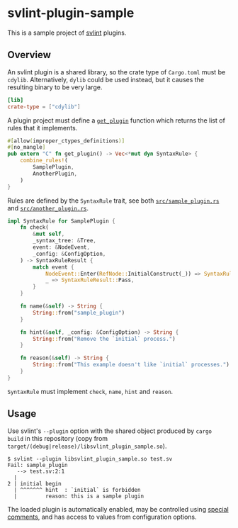 # svlint-plugin-sample

This is a sample project of [svlint](https://github.com/dalance/svlint) plugins.


## Overview

An svlint plugin is a shared library, so the crate type of `Cargo.toml` must
be `cdylib`.
Alternatively, `dylib` could be used instead, but it causes the resulting
binary to be very large.

```toml
[lib]
crate-type = ["cdylib"]
```

A plugin project must define a
[`get_plugin`](https://github.com/dalance/svlint-plugin-sample/blob/master/src/lib.rs#L12)
function which returns the list of rules that it implements.

```rust
#[allow(improper_ctypes_definitions)]
#[no_mangle]
pub extern "C" fn get_plugin() -> Vec<*mut dyn SyntaxRule> {
    combine_rules!(
        SamplePlugin,
        AnotherPlugin,
    )
}
```

Rules are defined by the `SyntaxRule` trait, see both
[`src/sample_plugin.rs`](https://github.com/dalance/svlint-plugin-sample/blob/master/src/sample_plugin.rs)
and
[`src/another_plugin.rs`](https://github.com/dalance/svlint-plugin-sample/blob/master/src/another_plugin.rs).

```rust
impl SyntaxRule for SamplePlugin {
    fn check(
        &mut self,
        _syntax_tree: &Tree,
        event: &NodeEvent,
        _config: &ConfigOption,
    ) -> SyntaxRuleResult {
        match event {
            NodeEvent::Enter(RefNode::InitialConstruct(_)) => SyntaxRuleResult::Fail,
            _ => SyntaxRuleResult::Pass,
        }
    }

    fn name(&self) -> String {
        String::from("sample_plugin")
    }

    fn hint(&self, _config: &ConfigOption) -> String {
        String::from("Remove the `initial` process.")
    }

    fn reason(&self) -> String {
        String::from("This example doesn't like `initial` processes.")
    }
}
```

`SyntaxRule` must implement `check`, `name`, `hint` and `reason`.


## Usage

Use svlint's `--plugin` option with the shared object produced by `cargo build`
in this repository (copy from
`target/(debug|release)/libsvlint_plugin_sample.so`).

```
$ svlint --plugin libsvlint_plugin_sample.so test.sv
Fail: sample_plugin
   --> test.sv:2:1
  |
2 | initial begin
  | ^^^^^^^ hint  : `initial` is forbidden
  |         reason: this is a sample plugin
```

The loaded plugin is automatically enabled, may be controlled using [special
comments](https://github.com/dalance/svlint/blob/master/MANUAL.md#textrules-and-syntaxrules-sections),
and has access to values from configuration options.
